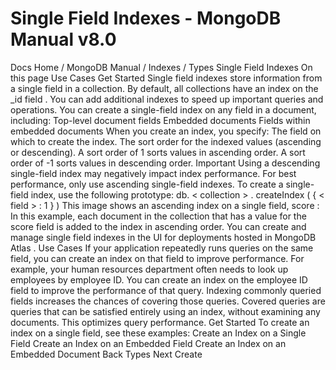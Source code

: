 # Single Field Indexes - MongoDB Manual v8.0


Docs Home / MongoDB Manual / Indexes / Types Single Field Indexes On this page Use Cases Get Started Single field indexes store information from a single field in a
collection. By default, all collections have an index on the _id
field . You can add additional indexes to speed up
important queries and operations. You can create a single-field index on any field in a document,
including: Top-level document fields Embedded documents Fields within embedded documents When you create an index, you specify: The field on which to create the index. The sort order for the indexed values (ascending or descending). A sort order of 1 sorts values in ascending order. A sort order of -1 sorts values in descending order. Important Using a descending single-field index may negatively impact index
performance. For best performance, only use ascending single-field
indexes. To create a single-field index, use the following prototype: db. < collection > . createIndex ( { < field > : 1 } ) This image shows an ascending index on a single field, score : In this example, each document in the collection that has a value for
the score field is added to the index in ascending order. You can create and manage single field indexes in the UI for deployments hosted in MongoDB Atlas . Use Cases If your application repeatedly runs queries on the same field, you can
create an index on that field to improve performance. For example, your
human resources department often needs to look up employees by employee
ID. You can create an index on the employee ID field to improve the
performance of that query. Indexing commonly queried fields increases the chances of covering those queries. Covered queries are queries
that can be satisfied entirely using an index, without examining any
documents. This optimizes query performance. Get Started To create an index on a single field, see these examples: Create an Index on a Single Field Create an Index on an Embedded Field Create an Index on an Embedded Document Back Types Next Create
